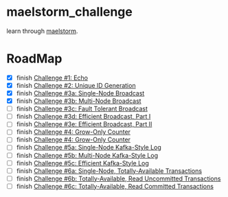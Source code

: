 # maelstorm_challenge

learn through [maelstorm](https://fly.io/dist-sys/).

# RoadMap

- [x] finish [Challenge #1: Echo](https://fly.io/dist-sys/1/)
- [x] finish [Challenge #2: Unique ID Generation](https://fly.io/dist-sys/2/)
- [x] finish [Challenge #3a: Single-Node Broadcast](https://fly.io/dist-sys/3a/)
- [x] finish [Challenge #3b: Multi-Node Broadcast](https://fly.io/dist-sys/3b/)
- [ ] finish [Challenge #3c: Fault Tolerant Broadcast](https://fly.io/dist-sys/3c/)
- [ ] finish [Challenge #3d: Efficient Broadcast, Part I](https://fly.io/dist-sys/3c/)
- [ ] finish [Challenge #3e: Efficient Broadcast, Part II](https://fly.io/dist-sys/3e/)
- [ ] finish [Challenge #4: Grow-Only Counter](https://fly.io/dist-sys/4/)
- [ ] finish [Challenge #4: Grow-Only Counter](https://fly.io/dist-sys/4/)
- [ ] finish [Challenge #5a: Single-Node Kafka-Style Log](https://fly.io/dist-sys/5a/)
- [ ] finish [Challenge #5b: Multi-Node Kafka-Style Log](https://fly.io/dist-sys/5b/)
- [ ] finish [Challenge #5c: Efficient Kafka-Style Log](https://fly.io/dist-sys/5c/)
- [ ] finish [Challenge #6a: Single-Node, Totally-Available Transactions](https://fly.io/dist-sys/6a/)
- [ ] finish [Challenge #6b: Totally-Available, Read Uncommitted Transactions](https://fly.io/dist-sys/6b/)
- [ ] finish [Challenge #6c: Totally-Available, Read Committed Transactions](https://fly.io/dist-sys/6c/)
